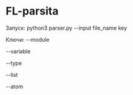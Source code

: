 # FL-parsita

Запуск: python3 parser.py --input file_name key

Ключи:
--module

--variable

--type

--list

--atom
